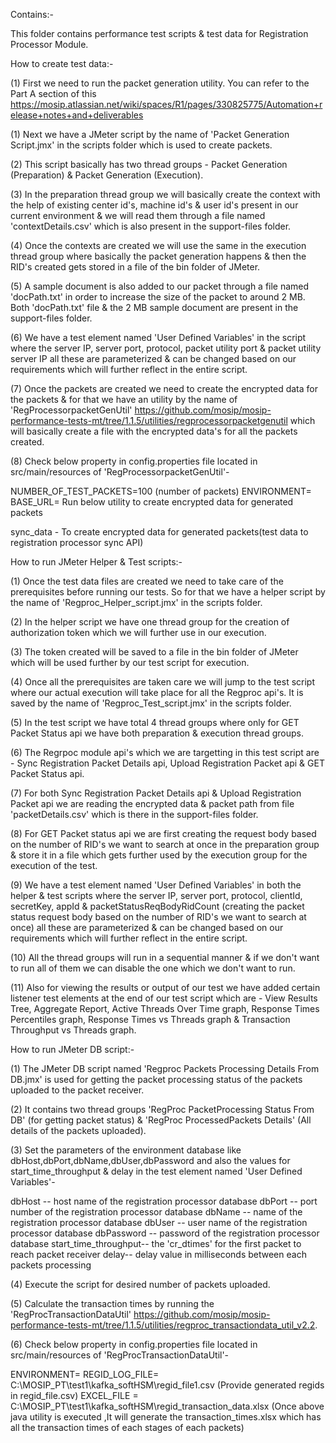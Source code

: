 Contains:-

This folder contains performance test scripts & test data for Registration Processor Module.

How to create test data:-

(1) First we need to run the packet generation utility. You can refer to the Part A section of this https://mosip.atlassian.net/wiki/spaces/R1/pages/330825775/Automation+release+notes+and+deliverables

(1) Next we have a JMeter script by the name of 'Packet Generation Script.jmx' in the scripts folder which is used to create packets.

(2) This script basically has two thread groups - Packet Generation (Preparation) & Packet Generation (Execution).

(3) In the preparation thread group we will basically create the context with the help of existing center id's, machine id's & user id's present in our current environment & we will read them through a file named 'contextDetails.csv' which is also present in the support-files folder.

(4) Once the contexts are created we will use the same in the execution thread group where basically the packet generation happens & then the RID's created gets stored in a file of the bin folder of JMeter.

(5) A sample document is also added to our packet through a file named 'docPath.txt' in order to increase the size of the packet to around 2 MB. Both 'docPath.txt' file & the 2 MB sample document are present in the support-files folder.

(6) We have a test element named 'User Defined Variables' in the script where the server IP, server port, protocol, packet utility port & packet utility server IP all these are parameterized & can be changed based on our requirements which will further reflect in the entire script.

(7) Once the packets are created we need to create the encrypted data for the packets & for that we have an utility by the name of 'RegProcessorpacketGenUtil' https://github.com/mosip/mosip-performance-tests-mt/tree/1.1.5/utilities/regprocessorpacketgenutil which will basically create a file with the encrypted data's for all the packets created.

(8) Check below property in config.properties file located in src/main/resources of 'RegProcessorpacketGenUtil'-

NUMBER_OF_TEST_PACKETS=100 (number of packets)
ENVIRONMENT=<environment name>
BASE_URL=<environment url>
Run below utility to create encrypted data for generated packets

sync_data - To create encrypted data for generated packets(test data to registration processor sync API)

How to run JMeter Helper & Test scripts:-

(1) Once the test data files are created we need to take care of the prerequisites before running our tests. So for that we have a helper script by the name of 'Regproc_Helper_script.jmx' in the scripts folder.

(2) In the helper script we have one thread group for the creation of authorization token which we will further use in our execution.

(3) The token created will be saved to a file in the bin folder of JMeter which will be used further by our test script for execution.

(4) Once all the prerequisites are taken care we will jump to the test script where our actual execution will take place for all the Regproc api's. It is saved by the name of 'Regproc_Test_script.jmx' in the scripts folder.

(5) In the test script we have total 4 thread groups where only for GET Packet Status api we have both preparation & execution thread groups.

(6) The Regrpoc module api's which we are targetting in this test script are - Sync Registration Packet Details api, Upload Registration Packet api & GET Packet Status api.

(7) For both Sync Registration Packet Details api & Upload Registration Packet api we are reading the encrypted data & packet path from file 'packetDetails.csv' which is there in the support-files folder.

(8) For GET Packet status api we are first creating the request body based on the number of RID's we want to search at once in the preparation group & store it in a file which gets further used by the execution group for the execution of the test.

(9) We have a test element named 'User Defined Variables' in both the helper & test scripts where the server IP, server port, protocol, clientId, secretKey, appId & packetStatusReqBodyRidCount (creating the packet status request body based on the number of RID's we want to search at once) all these are parameterized & can be changed based on our requirements which will further reflect in the entire script.

(10) All the thread groups will run in a sequential manner & if we don't want to run all of them we can disable the one which we don't want to run.

(11) Also for viewing the results or output of our test we have added certain listener test elements at the end of our test script which are - View Results Tree, Aggregate Report, Active Threads Over Time graph, Response Times Percentiles graph, Response Times vs Threads graph & Transaction Throughput vs Threads graph.

How to run JMeter DB script:-

(1) The JMeter DB script named 'Regproc Packets Processing Details From DB.jmx' is used for getting the packet processing status of the packets uploaded to the packet receiver.

(2) It contains two thread groups 'RegProc PacketProcessing Status From DB' (for getting packet status) & 'RegProc ProcessedPackets Details' (All details of the packets uploaded).

(3) Set the parameters of the environment database like dbHost,dbPort,dbName,dbUser,dbPassword and also the values for start_time_throughput & delay in the test element named 'User Defined Variables'-

dbHost -- host name of the registration processor database
dbPort -- port number of the registration processor database
dbName -- name of the registration processor database
dbUser -- user name of the registration processor database
dbPassword -- password of the registration processor database
start_time_throughput-- the 'cr_dtimes' for the first packet to reach packet receiver
delay-- delay value in milliseconds between each packets processing

(4) Execute the script for desired number of packets uploaded.

(5) Calculate the transaction times by running the 'RegProcTransactionDataUtil' https://github.com/mosip/mosip-performance-tests-mt/tree/1.1.5/utilities/regproc_transactiondata_util_v2.2.

(6) Check below property in config.properties file located in src/main/resources of 'RegProcTransactionDataUtil'-

ENVIRONMENT=<environment name>
REGID_LOG_FILE= C:\\MOSIP_PT\\test1\\kafka_softHSM\\regid_file1.csv (Provide generated regids in regid_file.csv)
EXCEL_FILE = C:\\MOSIP_PT\\test1\\kafka_softHSM\\regid_transaction_data.xlsx (Once above java utility is executed ,It will generate the transaction_times.xlsx which has all the transaction times of each stages of each packets)
